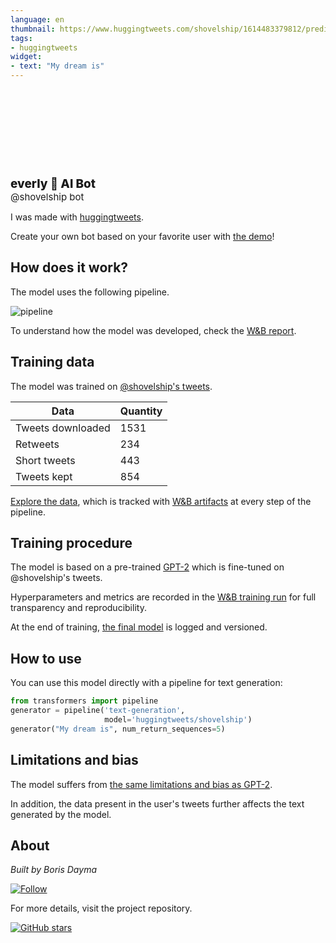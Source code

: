 ```yaml
---
language: en
thumbnail: https://www.huggingtweets.com/shovelship/1614483379812/predictions.png
tags:
- huggingtweets
widget:
- text: "My dream is"
---
```


<div>
<div style="width: 132px; height:132px; border-radius: 50%; background-size: cover; background-image: url('https://pbs.twimg.com/profile_images/1323044209482440704/biTgCI0h_400x400.png')">
</div>
<div style="margin-top: 8px; font-size: 19px; font-weight: 800">everly 🤖 AI Bot </div>
<div style="font-size: 15px">@shovelship bot</div>
</div>

I was made with [huggingtweets](https://github.com/borisdayma/huggingtweets).

Create your own bot based on your favorite user with [the demo](https://colab.research.google.com/github/borisdayma/huggingtweets/blob/master/huggingtweets-demo.ipynb)!

## How does it work?

The model uses the following pipeline.

![pipeline](https://github.com/borisdayma/huggingtweets/blob/master/img/pipeline.png?raw=true)

To understand how the model was developed, check the [W&B report](https://app.wandb.ai/wandb/huggingtweets/reports/HuggingTweets-Train-a-model-to-generate-tweets--VmlldzoxMTY5MjI).

## Training data

The model was trained on [@shovelship's tweets](https://twitter.com/shovelship).

| Data | Quantity |
| --- | --- |
| Tweets downloaded | 1531 |
| Retweets | 234 |
| Short tweets | 443 |
| Tweets kept | 854 |

[Explore the data](https://wandb.ai/wandb/huggingtweets/runs/1epvkdlq/artifacts), which is tracked with [W&B artifacts](https://docs.wandb.com/artifacts) at every step of the pipeline.

## Training procedure

The model is based on a pre-trained [GPT-2](https://huggingface.co/gpt2) which is fine-tuned on @shovelship's tweets.

Hyperparameters and metrics are recorded in the [W&B training run](https://wandb.ai/wandb/huggingtweets/runs/pes09e1p) for full transparency and reproducibility.

At the end of training, [the final model](https://wandb.ai/wandb/huggingtweets/runs/pes09e1p/artifacts) is logged and versioned.

## How to use

You can use this model directly with a pipeline for text generation:

```python
from transformers import pipeline
generator = pipeline('text-generation',
                     model='huggingtweets/shovelship')
generator("My dream is", num_return_sequences=5)
```

## Limitations and bias

The model suffers from [the same limitations and bias as GPT-2](https://huggingface.co/gpt2#limitations-and-bias).

In addition, the data present in the user's tweets further affects the text generated by the model.

## About

*Built by Boris Dayma*

[![Follow](https://img.shields.io/twitter/follow/borisdayma?style=social)](https://twitter.com/intent/follow?screen_name=borisdayma)

For more details, visit the project repository.

[![GitHub stars](https://img.shields.io/github/stars/borisdayma/huggingtweets?style=social)](https://github.com/borisdayma/huggingtweets)
